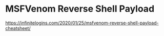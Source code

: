 # MSFVenom Reverse Shell Payload

https://infinitelogins.com/2020/01/25/msfvenom-reverse-shell-payload-cheatsheet/